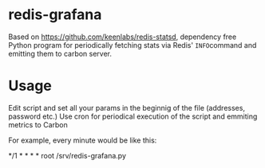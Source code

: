 # redis-grafana

Based on https://github.com/keenlabs/redis-statsd, dependency free Python program for periodically fetching stats via Redis' `INFO`command and emitting them to carbon server.



# Usage

Edit script and set all your params in the beginnig of the file (addresses, password etc.)
Use cron for periodical execution of the script and emmiting metrics to Carbon

For example, every minute would be like this:

*/1     *       *       *       *       root    /srv/redis-grafana.py


